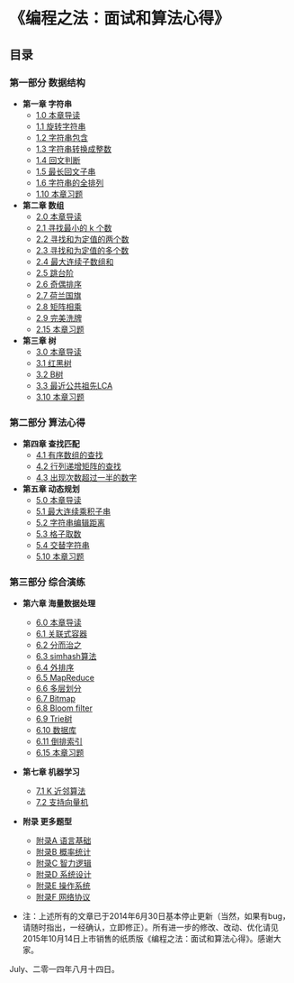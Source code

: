 # 《编程之法：面试和算法心得》

## 目录

### 第一部分 数据结构

* **第一章 字符串**
  * [1.0 本章导读](01.00.md)
  * [1.1 旋转字符串](01.01.md)
  * [1.2 字符串包含](01.02.md)
  * [1.3 字符串转换成整数](01.03.md)
  * [1.4 回文判断](01.04.md)
  * [1.5 最长回文子串](01.05.md)
  * [1.6 字符串的全排列](01.06.md)
  * [1.10 本章习题](01.10.md)
* **第二章 数组**
  * [2.0 本章导读](02.00.md)
  * [2.1 寻找最小的 k 个数](02.01.md) 
  * [2.2 寻找和为定值的两个数](02.02.md)
  * [2.3 寻找和为定值的多个数](02.03.md)
  * [2.4 最大连续子数组和](02.04.md)
  * [2.5 跳台阶](02.05.md)
  * [2.6 奇偶排序](02.06.md)
  * [2.7 荷兰国旗](02.07.md)
  * [2.8 矩阵相乘](02.08.md)
  * [2.9 完美洗牌](02.09.md)
  * [2.15 本章习题](02.15.md)
* **第三章 树**
  * [3.0 本章导读](03.00.md)
  * [3.1 红黑树](03.01.md)
  * [3.2 B树](03.02.md)
  * [3.3 最近公共祖先LCA](03.03.md)
  * [3.10 本章习题](03.10.md)

### 第二部分 算法心得

* **第四章 查找匹配**
  * [4.1 有序数组的查找](04.01.md)
  * [4.2 行列递增矩阵的查找](04.02.md)
  * [4.3 出现次数超过一半的数字](04.03.md)
* **第五章 动态规划**
  * [5.0 本章导读](05.00.md)
  * [5.1 最大连续乘积子串](05.01.md)
  * [5.2 字符串编辑距离](05.02.md)
  * [5.3 格子取数](05.03.md)
  * [5.4 交替字符串](05.04.md)
  * [5.10 本章习题](05.10.md)

### 第三部分 综合演练

* **第六章 海量数据处理**
  * [6.0 本章导读](06.00.md)
  * [6.1 关联式容器](06.01.md)
  * [6.2 分而治之](06.02.md)
  * [6.3 simhash算法](06.03.md)
  * [6.4 外排序](06.04.md)
  * [6.5 MapReduce](06.05.md)
  * [6.6 多层划分](06.06.md)
  * [6.7 Bitmap](06.07.md)
  * [6.8 Bloom filter](06.08.md)
  * [6.9 Trie树](06.09.md)
  * [6.10 数据库](06.10.md)
  * [6.11 倒排索引](06.11.md)
  * [6.15 本章习题](06.15.md)
* **第七章 机器学习**
  * [7.1 K 近邻算法](07.01.md)
  * [7.2 支持向量机](07.02.svm.md)
* **附录 更多题型**

  * [附录A 语言基础](08.00.md)
  * [附录B 概率统计](08.01.md)
  * [附录C 智力逻辑](08.02.md)
  * [附录D 系统设计](08.03.md)
  * [附录E 操作系统](08.04.md)
  * [附录F 网络协议](08.05.md)

* 注：上述所有的文章已于2014年6月30日基本停止更新（当然，如果有bug，请随时指出，一经确认，立即修正）。所有进一步的修改、改动、优化请见2015年10月14日上市销售的纸质版《编程之法：面试和算法心得》。感谢大家。

July、二零一四年八月十四日。

